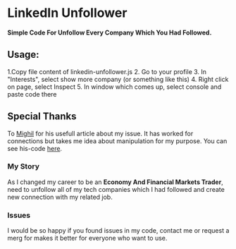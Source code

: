 # LinkedIn Unfollower

**Simple Code For Unfollow Every Company Which You Had Followed.**

## Usage:
  1.Copy file content of linkedin-unfollower.js 
  2. Go to your profile
  3. In "Interests", select show more company (or something like this)
  4. Right click on page, select Inspect
  5. In window which comes up, select console and paste code there


## Special Thanks
To [Mighil](https://www.linkedin.com/in/mighil/) for his usefull article about my issue. It has worked for connections but takes me idea about manipulation for my purpose. You can see his-code [here](https://raw.githubusercontent.com/minimalquest/mass-unfollow-linkedin/main/unfollow.js).

### My Story
As I changed my career to be an **Economy And Financial Markets Trader**, need to unfollow all of my tech companies which I had followed and create new connection with my related job.

### Issues
I would be so happy if you found issues in my code, contact me or request a merg for makes it better for everyone who want to use.

